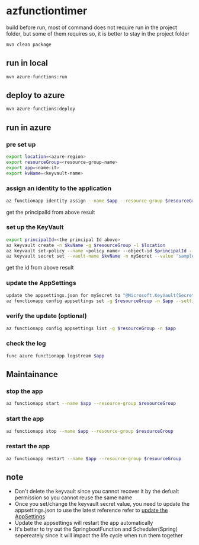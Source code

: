 # azfunctiontimer
build before run, most of command does not require run in the project folder, but some of them requires so, it is better to stay in the project folder

```sh
mvn clean package
```

## run in local
```sh
mvn azure-functions:run
```
## deploy to azure
```sh
mvn azure-functions:deploy
```
## run in azure
### pre set up
```sh
export location=<azure-region>
export resourceGroup=<resource-group-name>
export app=<name-it>
export kvName=<keyvault-name>
```
### assign an identity to the application
```sh
az functionapp identity assign --name $app --resource-group $resourceGroup
```
get the principalId from above result
### set up the KeyVault
```sh
export principalId=<the principal Id above>
az keyvault create -n $kvName -g $resourceGroup -l $location
az keyvault set-policy --name <policy name> --object-id $principalId --secret-permissions get list
az keyvault secret set --vault-name $kvName -n mySecret --value 'sample'
```
get the id from above result
### update the AppSettings
```sh
update the appsettings.json for mySecret to "@Microsoft.KeyVault(SecretUri=<id get above>)"
az functionapp config appsettings set -g $resourceGroup -n $app --settings @appsettings.json
```
### verify the update (optional)
```sh
az functionapp config appsettings list -g $resourceGroup -n $app 
```
### check the log
```sh
func azure functionapp logstream $app
```
## Maintainance
### stop the app
```sh
az functionapp start --name $app --resource-group $resourceGroup
```
### start the app
```sh
az functionapp stop --name $app --resource-group $resourceGroup
```
### restart the app
```sh
az functionapp restart --name $app --resource-group $resourceGroup
```
## note
- Don't delete the keyvault since you cannot recover it by the defualt permission so you cannot reuse the same name
- Once you set/change the keyvault secret value, you need to update the appsettings.json to use the latest reference refer to [update the AppSettings](#update-the-appsettings) 
- Update the appsettings will restart the app automatically
- It's better to try out the SpringbootFunction and Scheduler(Spring) sepereately since it will impact the life cycle when run them together
